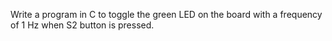 Write a program in C to toggle the green LED on the board with a frequency of 1 Hz when S2 button is pressed.
